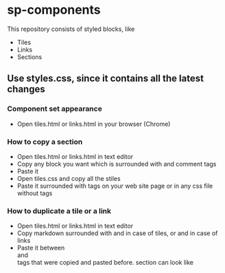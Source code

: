 # sp-components
This repository consists of styled blocks, like
- Tiles
- Links
- Sections

## Use styles.css, since it contains all the latest changes

### Component set appearance
- Open tiles.html or links.html in your browser (Chrome)

### How to copy a section
- Open tiles.html or links.html in text editor
- Copy any block you want which is surrounded with <!--COPY--> and <!--/COPY--> comment tags
- Paste it
- Open tiles.css and copy all the stiles
- Paste it surrounded with <style> and </style> tags on your web site page or in any css file without <style></style> tags

### How to duplicate a tile or a link
- Open tiles.html or links.html in text editor
- Copy markdown surrounded with <!--TILE--> and <!--/TILE--> in case of tiles, or <!--LINK--> and <!--/LINK--> in case of links
- Paste it between <section> and </section> tags that were copied and pasted before. section can look like <section class="card-wrapper"></section>